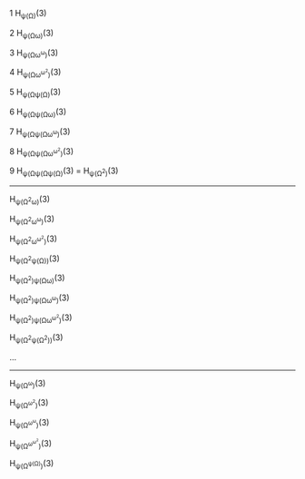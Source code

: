 1 H<sub>ψ(Ω)</sub>(3)

2 H<sub>ψ(Ωω)</sub>(3)

3 H<sub>ψ(Ωω<sup>ω</sup>)</sub>(3)

4 H<sub>ψ(Ωω<sup>ω<sup>2</sup></sup>)</sub>(3)

5 H<sub>ψ(Ωψ(Ω)</sub>(3)

6 H<sub>ψ(Ωψ(Ωω)</sub>(3)

7 H<sub>ψ(Ωψ(Ωω<sup>ω</sup>)</sub>(3)

8 H<sub>ψ(Ωψ(Ωω<sup>ω<sup>2</sup></sup>)</sub>(3)

9 H<sub>ψ(Ωψ(Ωψ(Ω)</sub>(3) = H<sub>ψ(Ω<sup>2</sup>)</sub>(3)

-----

H<sub>ψ(Ω<sup>2</sup>ω)</sub>(3)

H<sub>ψ(Ω<sup>2</sup>ω<sup>ω</sup>)</sub>(3)

H<sub>ψ(Ω<sup>2</sup>ω<sup>ω<sup>2</sup></sup>)</sub>(3)

H<sub>ψ(Ω<sup>2</sup>ψ(Ω))</sub>(3)

H<sub>ψ(Ω<sup>2</sup>)ψ(Ωω)</sub>(3)

H<sub>ψ(Ω<sup>2</sup>)ψ(Ωω<sup>ω</sup>)</sub>(3)

H<sub>ψ(Ω<sup>2</sup>)ψ(Ωω<sup>ω<sup>2</sup></sup>)</sub>(3)

H<sub>ψ(Ω<sup>2</sup>ψ(Ω<sup>2</sup>))</sub>(3)

...

-----

H<sub>ψ(Ω<sup>ω</sup>)</sub>(3)

H<sub>ψ(Ω<sup>ω<sup>2</sup></sup>)</sub>(3)

H<sub>ψ(Ω<sup>ω<sup>ω</sup></sup>)</sub>(3)

H<sub>ψ(Ω<sup>ω<sup>ω<sup>2</sup></sup></sup>)</sub>(3)

H<sub>ψ(Ω<sup>ψ(Ω)</sup>)</sub>(3)